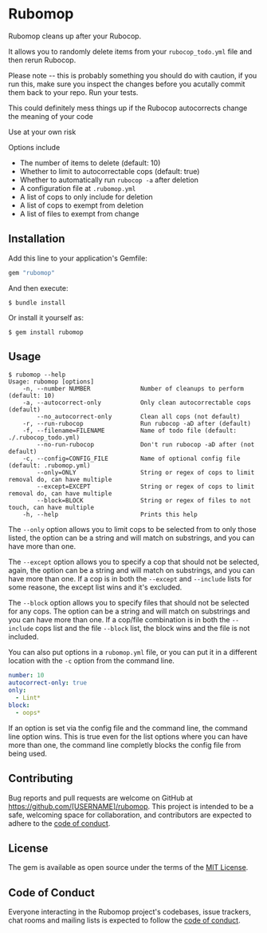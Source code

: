 # Rubomop

Rubomop cleans up after your Rubocop.

It allows you to randomly delete items from your `rubocop_todo.yml` file and
then rerun Rubocop.

Please note -- this is probably something you should do with caution, if you
run this, make sure you inspect the changes before you acutally commit them
back to your repo. Run your tests. 

This could definitely mess things up if the Rubocop autocorrects change the
meaning of your code

Use at your own risk

Options include

* The number of items to delete (default: 10)
* Whether to limit to autocorrectable cops (default: true)
* Whether to automatically run `rubocop -a` after deletion
* A configuration file at `.rubomop.yml`
* A list of cops to only include for deletion
* A list of cops to exempt from deletion
* A list of files to exempt from change

## Installation

Add this line to your application's Gemfile:

```ruby
gem "rubomop"
```

And then execute:

    $ bundle install

Or install it yourself as:

    $ gem install rubomop

## Usage

```
$ rubomop --help 
Usage: rubomop [options]
    -n, --number NUMBER              Number of cleanups to perform (default: 10)
    -a, --autocorrect-only           Only clean autocorrectable cops (default)
        --no_autocorrect-only        Clean all cops (not default)
    -r, --run-rubocop                Run rubocop -aD after (default)
    -f, --filename=FILENAME          Name of todo file (default: ./.rubocop_todo.yml)
        --no-run-rubocop             Don't run rubocop -aD after (not default)
    -c, --config=CONFIG_FILE         Name of optional config file (default: .rubomop.yml)
        --only=ONLY                  String or regex of cops to limit removal do, can have multiple
        --except=EXCEPT              String or regex of cops to limit removal do, can have multiple
        --block=BLOCK                String or regex of files to not touch, can have multiple
    -h, --help                       Prints this help

```

The `--only` option allows you to limit cops to be selected from to only 
those listed, the option can be a string and will match on substrings, and you 
can have more than one. 

The `--except` option allows you to specify a cop that should not be 
selected, again, the option can be a string and will match on substrings, and you 
can have more than one. If a cop is in both the `--except` and `--include` 
lists for some reasone, the except list wins and it's excluded.

The `--block` option allows you to specify files that should not be selected 
for any cops. The option can be a string and will match on substrings and you can 
have more than one. If a cop/file combination is in both the `--include` 
cops list and the file `--block` list, the block wins and the file is not 
included. 

You can also put options in a `rubomop.yml` file, or you can put it in a 
different location with the `-c` option from the command line.

```yaml
number: 10
autocorrect-only: true
only:
  - Lint*
block: 
  - oops*
```

If an option is set via the config file and the command line, the command 
line option wins. This is true even for the list options where you can have 
more than one, the command line completly blocks the config file from being 
used.


## Contributing

Bug reports and pull requests are welcome on GitHub at https://github.com/[USERNAME]/rubomop. This project is intended to be a safe, welcoming space for collaboration, and contributors are expected to adhere to the [code of conduct](https://github.com/[USERNAME]/rubomop/blob/main/CODE_OF_CONDUCT.md).

## License

The gem is available as open source under the terms of the [MIT License](https://opensource.org/licenses/MIT).

## Code of Conduct

Everyone interacting in the Rubomop project's codebases, issue trackers, chat rooms and mailing lists is expected to follow the [code of conduct](https://github.com/[USERNAME]/rubomop/blob/main/CODE_OF_CONDUCT.md).
